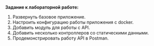 **Задание к лабораторной работе:**

1.	Развернуть базовое приложение.
2.	Настроить конфигурацию работы приложения с docker.
3.	Добавить модуль для работы с API.
4.	Добавить несколько контроллеров со статическими данными.
5.	Продемонстрировать работу API в Postman.
